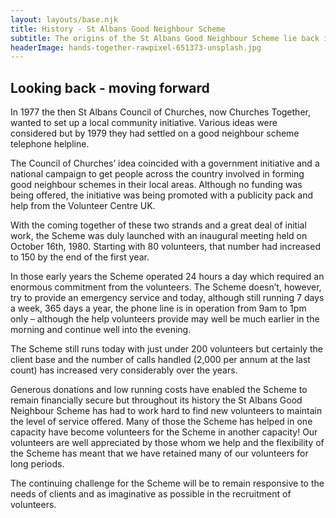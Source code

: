 ```yaml
---
layout: layouts/base.njk
title: History - St Albans Good Neighbour Scheme
subtitle: The origins of the St Albans Good Neighbour Scheme lie back in late 1977.
headerImage: hands-together-rawpixel-651373-unsplash.jpg
---
```


## Looking back - moving forward

In 1977 the then St Albans Council of Churches, now Churches Together, wanted to set up a local community initiative.  Various ideas were considered but by 1979 they had settled on a good neighbour scheme telephone helpline.

The Council of Churches’ idea coincided with a government initiative and a national campaign to get people across the country involved in forming good neighbour schemes in their local areas. Although no funding was being offered, the initiative was being promoted with a publicity pack and help from the Volunteer Centre UK.

With the coming together of these two strands and a great deal of initial work, the Scheme was duly launched with an inaugural meeting held on October 16th, 1980. Starting with 80 volunteers, that number had increased to 150 by the end of the first year.

In those early years the Scheme operated 24 hours a day which required an enormous commitment from the volunteers.  The Scheme doesn’t, however, try to provide an emergency service and today, although still running 7 days a week, 365 days a year, the phone line is in operation from 9am to 1pm only – although the help volunteers provide may well be much earlier in the morning and continue well into the evening.

The Scheme still runs today with just under 200 volunteers but certainly the client base and the number of calls handled (2,000 per annum at the last count) has increased very considerably over the years.

Generous donations and low running costs have enabled the Scheme to remain financially secure but throughout its history the St Albans Good Neighbour Scheme has had to work hard to find new volunteers to maintain the level of service offered.  Many of those the Scheme has helped in one capacity have become volunteers for the Scheme in another capacity! Our volunteers are well appreciated by those whom we help and the flexibility of the Scheme has meant that we have retained many of our volunteers for long periods.

The continuing challenge for the Scheme will be to remain responsive to the needs of clients and as imaginative as possible in the recruitment of volunteers.

